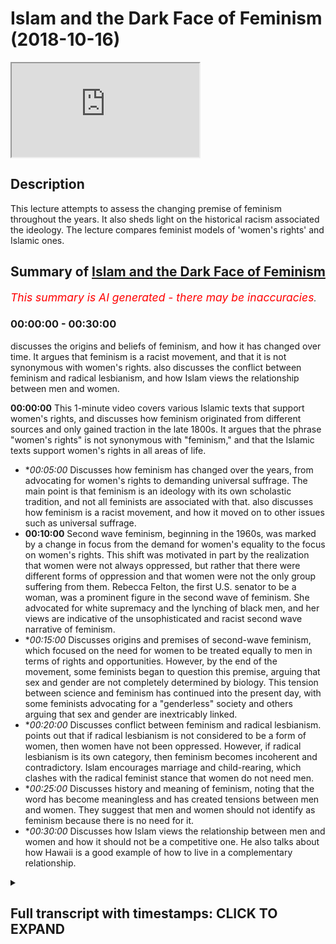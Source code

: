 # Islam and the Dark Face of Feminism (2018-10-16)

<iframe loading='lazy' src='https://www.youtube.com/embed/sC5K5PT-atA'></iframe>

## Description

This lecture attempts to assess the changing premise of feminism throughout the years. It also sheds light on the historical racism associated the ideology. The lecture compares feminist models of 'women's rights' and Islamic ones.

## Summary of [Islam and the Dark Face of Feminism](https://www.youtube.com/watch?v=sC5K5PT-atA)


*<span style="color:red; font-size:125%">This summary is AI generated - there may be inaccuracies</span>. [](/)*

### <a onclick="modifyYTiframeseektime('0')">00:00:00</a> - <a onclick="modifyYTiframeseektime('1800')">00:30:00</a>

 discusses the origins and beliefs of feminism, and how it has changed over time. It argues that feminism is a racist movement, and that it is not synonymous with women's rights.  also discusses the conflict between feminism and radical lesbianism, and how Islam views the relationship between men and women.

**<a onclick="modifyYTiframeseektime('0')">00:00:00</a>** This 1-minute video covers various Islamic texts that support women's rights, and discusses how feminism originated from different sources and only gained traction in the late 1800s. It argues that the phrase "women's rights" is not synonymous with "feminism," and that the Islamic texts support women's rights in all areas of life.
* **<a onclick="modifyYTiframeseektime('300')">00:05:00</a>* Discusses how feminism has changed over the years, from advocating for women's rights to demanding universal suffrage. The main point is that feminism is an ideology with its own scholastic tradition, and not all feminists are associated with that.  also discusses how feminism is a racist movement, and how it moved on to other issues such as universal suffrage.
* **<a onclick="modifyYTiframeseektime('600')">00:10:00</a>** Second wave feminism, beginning in the 1960s, was marked by a change in focus from the demand for women's equality to the focus on women's rights. This shift was motivated in part by the realization that women were not always oppressed, but rather that there were different forms of oppression and that women were not the only group suffering from them. Rebecca Felton, the first U.S. senator to be a woman, was a prominent figure in the second wave of feminism. She advocated for white supremacy and the lynching of black men, and her views are indicative of the unsophisticated and racist second wave narrative of feminism.
* **<a onclick="modifyYTiframeseektime('900')">00:15:00</a>* Discusses origins and premises of second-wave feminism, which focused on the need for women to be treated equally to men in terms of rights and opportunities. However, by the end of the movement, some feminists began to question this premise, arguing that sex and gender are not completely determined by biology. This tension between science and feminism has continued into the present day, with some feminists advocating for a "genderless" society and others arguing that sex and gender are inextricably linked.
* **<a onclick="modifyYTiframeseektime('1200')">00:20:00</a>* Discusses conflict between feminism and radical lesbianism. points out that if radical lesbianism is not considered to be a form of women, then women have not been oppressed. However, if radical lesbianism is its own category, then feminism becomes incoherent and contradictory. Islam encourages marriage and child-rearing, which clashes with the radical feminist stance that women do not need men.
* **<a onclick="modifyYTiframeseektime('1500')">00:25:00</a>* Discusses history and meaning of feminism, noting that the word has become meaningless and has created tensions between men and women. They suggest that men and women should not identify as feminism because there is no need for it.
* **<a onclick="modifyYTiframeseektime('1800')">00:30:00</a>* Discusses how Islam views the relationship between men and women and how it should not be a competitive one. He also talks about how Hawaii is a good example of how to live in a complementary relationship.

<details><summary><h2>Full transcript with timestamps: CLICK TO EXPAND</h2></summary>

<a onclick="modifyYTiframeseektime('8')">0:00:08</a> [Music]  
<a onclick="modifyYTiframeseektime('15')">0:00:15</a> salam aliekum wa rahamtullah Havanna  
<a onclick="modifyYTiframeseektime('18')">0:00:18</a> Catherine let's get started straight  
<a onclick="modifyYTiframeseektime('25')">0:00:25</a> away by saying that Islam is  
<a onclick="modifyYTiframeseektime('31')">0:00:31</a> categorically for women's rights there's  
<a onclick="modifyYTiframeseektime('35')">0:00:35</a> no doubt about that  
<a onclick="modifyYTiframeseektime('37')">0:00:37</a> just as it's LOM is categorically for  
<a onclick="modifyYTiframeseektime('40')">0:00:40</a> human rights and just like Islam is  
<a onclick="modifyYTiframeseektime('44')">0:00:44</a> categorically for human beings giving  
<a onclick="modifyYTiframeseektime('47')">0:00:47</a> God his rights as well and just like  
<a onclick="modifyYTiframeseektime('51')">0:00:51</a> Islam is for animal rights anyone who  
<a onclick="modifyYTiframeseektime('54')">0:00:54</a> denies those realities is denying a part  
<a onclick="modifyYTiframeseektime('57')">0:00:57</a> of Islam because the ayat and the hadith  
<a onclick="modifyYTiframeseektime('61')">0:01:01</a> that have come about this matter are too  
<a onclick="modifyYTiframeseektime('65')">0:01:05</a> plentiful to be disregarded  
<a onclick="modifyYTiframeseektime('68')">0:01:08</a> for example Allah Subhanahu WA Ta'ala  
<a onclick="modifyYTiframeseektime('71')">0:01:11</a> says first a javelin robbed boom and  
<a onclick="modifyYTiframeseektime('75')">0:01:15</a> nearly  
<a onclick="modifyYTiframeseektime('76')">0:01:16</a> oh dear hemella amylum min who I mean  
<a onclick="modifyYTiframeseektime('78')">0:01:18</a> coming that Kareena onthe a document but  
<a onclick="modifyYTiframeseektime('81')">0:01:21</a> that allah subhanaw taala replied to  
<a onclick="modifyYTiframeseektime('84')">0:01:24</a> them and he said that I will not let to  
<a onclick="modifyYTiframeseektime('86')">0:01:26</a> waste any deed of a doer whether they be  
<a onclick="modifyYTiframeseektime('91')">0:01:31</a> male or female and both of them are from  
<a onclick="modifyYTiframeseektime('94')">0:01:34</a> one another  
<a onclick="modifyYTiframeseektime('96')">0:01:36</a> allah subhanaw taala he says yes if  
<a onclick="modifyYTiframeseektime('100')">0:01:40</a> Tunica Phoenicia they ask you about  
<a onclick="modifyYTiframeseektime('103')">0:01:43</a> women he said would allow you've taken  
<a onclick="modifyYTiframeseektime('107')">0:01:47</a> Vienna say Allah will tell you about  
<a onclick="modifyYTiframeseektime('110')">0:01:50</a> them and in that area  
<a onclick="modifyYTiframeseektime('112')">0:01:52</a> he describes given the rights to here  
<a onclick="modifyYTiframeseektime('115')">0:01:55</a> Tammany said the ones who are often  
<a onclick="modifyYTiframeseektime('117')">0:01:57</a> girls particularly and the emphasis on  
<a onclick="modifyYTiframeseektime('121')">0:02:01</a> female orphans in the Quran I would  
<a onclick="modifyYTiframeseektime('123')">0:02:03</a> argue is more than any other ancient  
<a onclick="modifyYTiframeseektime('127')">0:02:07</a> religious texts the Prophet Muhammad SAW  
<a onclick="modifyYTiframeseektime('132')">0:02:12</a> Allah Allah who suddenly said in a  
<a onclick="modifyYTiframeseektime('133')">0:02:13</a> hadith murobashi-san ohana that in them  
<a onclick="modifyYTiframeseektime('136')">0:02:16</a> and itself  
<a onclick="modifyYTiframeseektime('137')">0:02:17</a> hijae and that certainly men are equal  
<a onclick="modifyYTiframeseektime('140')">0:02:20</a> to women but it's this equality that  
<a onclick="modifyYTiframeseektime('144')">0:02:24</a> we're going to contest and talk about  
<a onclick="modifyYTiframeseektime('146')">0:02:26</a> today because what equality that the  
<a onclick="modifyYTiframeseektime('148')">0:02:28</a> prophet muhammad sallallahoalyhiwasallam  
<a onclick="modifyYTiframeseektime('149')">0:02:29</a> mean here the hadith itself was  
<a onclick="modifyYTiframeseektime('153')">0:02:33</a> referring to will do and I assure was  
<a onclick="modifyYTiframeseektime('159')">0:02:39</a> asking the Prophet Muhammad SAW  
<a onclick="modifyYTiframeseektime('160')">0:02:40</a> hilarious mmm is it the same for men as  
<a onclick="modifyYTiframeseektime('162')">0:02:42</a> it is for women and so he replied with  
<a onclick="modifyYTiframeseektime('164')">0:02:44</a> this phrase the inner man he said of  
<a onclick="modifyYTiframeseektime('166')">0:02:46</a> jihad agenda certainly men are equal to  
<a onclick="modifyYTiframeseektime('169')">0:02:49</a> women ie in front of the law in front of  
<a onclick="modifyYTiframeseektime('173')">0:02:53</a> the Islamic law men are equal to women  
<a onclick="modifyYTiframeseektime('175')">0:02:55</a> so long as there is not an indicator or  
<a onclick="modifyYTiframeseektime('178')">0:02:58</a> what you refer to in Arabic is a Kareena  
<a onclick="modifyYTiframeseektime('180')">0:03:00</a> to indicate otherwise  
<a onclick="modifyYTiframeseektime('183')">0:03:03</a> and most of Sharia or most of the Quran  
<a onclick="modifyYTiframeseektime('188')">0:03:08</a> the camera the Quran Sunnah are very  
<a onclick="modifyYTiframeseektime('191')">0:03:11</a> much for both sexes the Prophet Muhammad  
<a onclick="modifyYTiframeseektime('196')">0:03:16</a> sallallahu alayhi wa sallam on many  
<a onclick="modifyYTiframeseektime('198')">0:03:18</a> different occasions he told men and  
<a onclick="modifyYTiframeseektime('201')">0:03:21</a> women  
<a onclick="modifyYTiframeseektime('202')">0:03:22</a> he stole so many say a Huayra that be  
<a onclick="modifyYTiframeseektime('206')">0:03:26</a> good to women in fact in his final  
<a onclick="modifyYTiframeseektime('208')">0:03:28</a> speech in our offer he made this a point  
<a onclick="modifyYTiframeseektime('211')">0:03:31</a> of emphasis just as he made racism a  
<a onclick="modifyYTiframeseektime('215')">0:03:35</a> point of emphasis and how we should  
<a onclick="modifyYTiframeseektime('217')">0:03:37</a> avoid this as well so there is no doubt  
<a onclick="modifyYTiframeseektime('221')">0:03:41</a> in anyone's mind and they cannot be a  
<a onclick="modifyYTiframeseektime('224')">0:03:44</a> disputation that islam is pro woman's  
<a onclick="modifyYTiframeseektime('229')">0:03:49</a> rights  
<a onclick="modifyYTiframeseektime('231')">0:03:51</a> well the question remains is the phrase  
<a onclick="modifyYTiframeseektime('237')">0:03:57</a> women's rights synonymous with the  
<a onclick="modifyYTiframeseektime('239')">0:03:59</a> phrase feminism that question requires  
<a onclick="modifyYTiframeseektime('243')">0:04:03</a> some kind of a historical investigation  
<a onclick="modifyYTiframeseektime('246')">0:04:06</a> which we will go through today you see  
<a onclick="modifyYTiframeseektime('250')">0:04:10</a> feminism as a phrase originated in the  
<a onclick="modifyYTiframeseektime('254')">0:04:14</a> late 1800s it appeared in some French  
<a onclick="modifyYTiframeseektime('259')">0:04:19</a> texts some medical texts and others  
<a onclick="modifyYTiframeseektime('261')">0:04:21</a> other texts it was not regarded as a  
<a onclick="modifyYTiframeseektime('265')">0:04:25</a> term referencing women's rights in  
<a onclick="modifyYTiframeseektime('268')">0:04:28</a> particular  
<a onclick="modifyYTiframeseektime('269')">0:04:29</a> in fact it was seen as the rock roots  
<a onclick="modifyYTiframeseektime('271')">0:04:31</a> return attempt to label women as  
<a onclick="modifyYTiframeseektime('274')">0:04:34</a> fanatics of some soul it was only seen  
<a onclick="modifyYTiframeseektime('277')">0:04:37</a> in a Scholastic sense after the 60s or  
<a onclick="modifyYTiframeseektime('282')">0:04:42</a> 70s and if you go on for example Google  
<a onclick="modifyYTiframeseektime('284')">0:04:44</a> Ngram it's a really interesting tool you  
<a onclick="modifyYTiframeseektime('287')">0:04:47</a> write the word feminism you'll find that  
<a onclick="modifyYTiframeseektime('289')">0:04:49</a> the word really wasn't being used up  
<a onclick="modifyYTiframeseektime('291')">0:04:51</a> until the 60s 70s to refer to women's  
<a onclick="modifyYTiframeseektime('294')">0:04:54</a> right activism is this to suggest that  
<a onclick="modifyYTiframeseektime('297')">0:04:57</a> for all of human history that women were  
<a onclick="modifyYTiframeseektime('300')">0:05:00</a> not we're men and women were not asking  
<a onclick="modifyYTiframeseektime('303')">0:05:03</a> for their rights or women's rights of  
<a onclick="modifyYTiframeseektime('306')">0:05:06</a> course not is this to suggest that women  
<a onclick="modifyYTiframeseektime('309')">0:05:09</a> only in the 60s and 70s began to realize  
<a onclick="modifyYTiframeseektime('312')">0:05:12</a> that it's time to demand rights for  
<a onclick="modifyYTiframeseektime('316')">0:05:16</a> women of course not so the point is this  
<a onclick="modifyYTiframeseektime('321')">0:05:21</a> is that feminism now is a political  
<a onclick="modifyYTiframeseektime('324')">0:05:24</a> philosophy it is a political philosophy  
<a onclick="modifyYTiframeseektime('328')">0:05:28</a> if you go into a university they have  
<a onclick="modifyYTiframeseektime('331')">0:05:31</a> gender studies they have political  
<a onclick="modifyYTiframeseektime('334')">0:05:34</a> philosophy courses it's an ideology it  
<a onclick="modifyYTiframeseektime('337')">0:05:37</a> has its own scholastic tradition and  
<a onclick="modifyYTiframeseektime('340')">0:05:40</a> when someone says I am a feminist they  
<a onclick="modifyYTiframeseektime('343')">0:05:43</a> are associating themselves with that  
<a onclick="modifyYTiframeseektime('346')">0:05:46</a> scholastic tradition with that framework  
<a onclick="modifyYTiframeseektime('350')">0:05:50</a> so someone can be an advocate of women's  
<a onclick="modifyYTiframeseektime('354')">0:05:54</a> rights without being a feminist and that  
<a onclick="modifyYTiframeseektime('357')">0:05:57</a> is the majority opinion and for example  
<a onclick="modifyYTiframeseektime('360')">0:06:00</a> America or other places where survey  
<a onclick="modifyYTiframeseektime('362')">0:06:02</a> said are done and women decide to not  
<a onclick="modifyYTiframeseektime('365')">0:06:05</a> identify themselves with feminism now if  
<a onclick="modifyYTiframeseektime('369')">0:06:09</a> you look for example in Britain where  
<a onclick="modifyYTiframeseektime('371')">0:06:11</a> the movement the Western movement you  
<a onclick="modifyYTiframeseektime('375')">0:06:15</a> could say I'm not going to say it  
<a onclick="modifyYTiframeseektime('377')">0:06:17</a> started in Britain because there was  
<a onclick="modifyYTiframeseektime('379')">0:06:19</a> parallel movements in Canada in the  
<a onclick="modifyYTiframeseektime('381')">0:06:21</a> United States of America in France and  
<a onclick="modifyYTiframeseektime('384')">0:06:24</a> in Britain but looking at Britain just  
<a onclick="modifyYTiframeseektime('385')">0:06:25</a> for an example here because it was the  
<a onclick="modifyYTiframeseektime('387')">0:06:27</a> colonial mother of the world if you like  
<a onclick="modifyYTiframeseektime('392')">0:06:32</a> for example in the 1640s 1650s there  
<a onclick="modifyYTiframeseektime('396')">0:06:36</a> there kind of emerged this criticism of  
<a onclick="modifyYTiframeseektime('400')">0:06:40</a> the fact that women were not being  
<a onclick="modifyYTiframeseektime('401')">0:06:41</a> educated  
<a onclick="modifyYTiframeseektime('403')">0:06:43</a> for example bail through our matte skin  
<a onclick="modifyYTiframeseektime('405')">0:06:45</a> a woman she she famously said if you let  
<a onclick="modifyYTiframeseektime('410')">0:06:50</a> woman be false  
<a onclick="modifyYTiframeseektime('411')">0:06:51</a> you will let them be slaves she's very  
<a onclick="modifyYTiframeseektime('414')">0:06:54</a> interesting point in 1792 I think it was  
<a onclick="modifyYTiframeseektime('421')">0:07:01</a> Mary Wollstonecraft came out she wrote a  
<a onclick="modifyYTiframeseektime('425')">0:07:05</a> book called the vindication of  
<a onclick="modifyYTiframeseektime('426')">0:07:06</a> certification of women very very famous  
<a onclick="modifyYTiframeseektime('428')">0:07:08</a> book it's seen as probably one of the  
<a onclick="modifyYTiframeseektime('430')">0:07:10</a> most impressive books that started what  
<a onclick="modifyYTiframeseektime('434')">0:07:14</a> is referred to sometimes as first wave  
<a onclick="modifyYTiframeseektime('436')">0:07:16</a> feminism after her and during her time  
<a onclick="modifyYTiframeseektime('440')">0:07:20</a> after and around the French Revolution  
<a onclick="modifyYTiframeseektime('442')">0:07:22</a> many people came out and the main demand  
<a onclick="modifyYTiframeseektime('446')">0:07:26</a> was as follows this was the main premise  
<a onclick="modifyYTiframeseektime('448')">0:07:28</a> of feminism at that particular time the  
<a onclick="modifyYTiframeseektime('450')">0:07:30</a> main demand was that women just like men  
<a onclick="modifyYTiframeseektime('453')">0:07:33</a> have mental faculties they have  
<a onclick="modifyYTiframeseektime('455')">0:07:35</a> intellect they have rationality and  
<a onclick="modifyYTiframeseektime('457')">0:07:37</a> therefore their intellect and  
<a onclick="modifyYTiframeseektime('459')">0:07:39</a> rationality should be nourished through  
<a onclick="modifyYTiframeseektime('461')">0:07:41</a> the system of education and this was the  
<a onclick="modifyYTiframeseektime('464')">0:07:44</a> main argument of Mary Wollstonecraft she  
<a onclick="modifyYTiframeseektime('466')">0:07:46</a> said that we should be educated just  
<a onclick="modifyYTiframeseektime('468')">0:07:48</a> like men why not we are we are  
<a onclick="modifyYTiframeseektime('469')">0:07:49</a> accountable are we not were intelligent  
<a onclick="modifyYTiframeseektime('472')">0:07:52</a> are we not we have intellect do we not  
<a onclick="modifyYTiframeseektime('475')">0:07:55</a> have that so the argument was a very  
<a onclick="modifyYTiframeseektime('477')">0:07:57</a> clear argument a very simple argument  
<a onclick="modifyYTiframeseektime('482')">0:08:02</a> and that's why it was a very true  
<a onclick="modifyYTiframeseektime('483')">0:08:03</a> argument and not many people in history  
<a onclick="modifyYTiframeseektime('487')">0:08:07</a> not many people in history really would  
<a onclick="modifyYTiframeseektime('490')">0:08:10</a> go against the premise of those  
<a onclick="modifyYTiframeseektime('492')">0:08:12</a> arguments or I should say not  
<a onclick="modifyYTiframeseektime('495')">0:08:15</a> many people today even because in the  
<a onclick="modifyYTiframeseektime('498')">0:08:18</a> Dark Ages and in the in Europe you had  
<a onclick="modifyYTiframeseektime('502')">0:08:22</a> serious problems when it related for  
<a onclick="modifyYTiframeseektime('506')">0:08:26</a> example to him his education so the main  
<a onclick="modifyYTiframeseektime('510')">0:08:30</a> point is this moved on to what you call  
<a onclick="modifyYTiframeseektime('513')">0:08:33</a> universal suffrage and here is where we  
<a onclick="modifyYTiframeseektime('517')">0:08:37</a> need to really think about some very key  
<a onclick="modifyYTiframeseektime('518')">0:08:38</a> questions universal suffrage is the idea  
<a onclick="modifyYTiframeseektime('522')">0:08:42</a> that men and women should both vote and  
<a onclick="modifyYTiframeseektime('524')">0:08:44</a> in both the United States of America and  
<a onclick="modifyYTiframeseektime('527')">0:08:47</a> United Kingdom and other places like  
<a onclick="modifyYTiframeseektime('529')">0:08:49</a> Canada and France and other places there  
<a onclick="modifyYTiframeseektime('533')">0:08:53</a> was a movement now to try and get women  
<a onclick="modifyYTiframeseektime('535')">0:08:55</a> to vote  
<a onclick="modifyYTiframeseektime('537')">0:08:57</a> now obviously once again from our  
<a onclick="modifyYTiframeseektime('541')">0:09:01</a> perspective as Muslims we don't have any  
<a onclick="modifyYTiframeseektime('542')">0:09:02</a> issue with this because at the time of  
<a onclick="modifyYTiframeseektime('545')">0:09:05</a> the Prophet Muhammad SAW Allah resell em  
<a onclick="modifyYTiframeseektime('547')">0:09:07</a> when they were given doing by Iowa's men  
<a onclick="modifyYTiframeseektime('549')">0:09:09</a> and women doing beya  
<a onclick="modifyYTiframeseektime('550')">0:09:10</a> we don't have an issue with this we  
<a onclick="modifyYTiframeseektime('552')">0:09:12</a> don't have an issue with it  
<a onclick="modifyYTiframeseektime('553')">0:09:13</a> fundamentally like you know the why  
<a onclick="modifyYTiframeseektime('556')">0:09:16</a> should women not have a vote this is not  
<a onclick="modifyYTiframeseektime('557')">0:09:17</a> an issue for us so once again here there  
<a onclick="modifyYTiframeseektime('559')">0:09:19</a> was no line there is no line of  
<a onclick="modifyYTiframeseektime('560')">0:09:20</a> demarcation we have not parted ways yet  
<a onclick="modifyYTiframeseektime('563')">0:09:23</a> with the feminists with the so-called  
<a onclick="modifyYTiframeseektime('564')">0:09:24</a> feminists because at this point in time  
<a onclick="modifyYTiframeseektime('566')">0:09:26</a> by the way they didn't call themselves  
<a onclick="modifyYTiframeseektime('567')">0:09:27</a> feminists those individuals didn't call  
<a onclick="modifyYTiframeseektime('569')">0:09:29</a> themselves feminists some points need to  
<a onclick="modifyYTiframeseektime('573')">0:09:33</a> be noted first wave feminism despite  
<a onclick="modifyYTiframeseektime('577')">0:09:37</a> having reasonable claims was a racist  
<a onclick="modifyYTiframeseektime('580')">0:09:40</a> movement now wait a minute we're going  
<a onclick="modifyYTiframeseektime('582')">0:09:42</a> controversial all of a sudden yes I am  
<a onclick="modifyYTiframeseektime('585')">0:09:45</a> but it's the truth  
<a onclick="modifyYTiframeseektime('587')">0:09:47</a> and most people would recognize this for  
<a onclick="modifyYTiframeseektime('589')">0:09:49</a> example emily's canton who started this  
<a onclick="modifyYTiframeseektime('596')">0:09:56</a> in the the Falls conference the Seneca  
<a onclick="modifyYTiframeseektime('600')">0:10:00</a> Falls conference in 1848 she was not  
<a onclick="modifyYTiframeseektime('605')">0:10:05</a> happy with the fact that black people  
<a onclick="modifyYTiframeseektime('608')">0:10:08</a> could get the vote for example before  
<a onclick="modifyYTiframeseektime('610')">0:10:10</a> white women would likewise Felton  
<a onclick="modifyYTiframeseektime('616')">0:10:16</a> Rebecca Felton Rebecca Latimer Felton  
<a onclick="modifyYTiframeseektime('620')">0:10:20</a> she was the first senator of the United  
<a onclick="modifyYTiframeseektime('623')">0:10:23</a> States that was a woman and she  
<a onclick="modifyYTiframeseektime('626')">0:10:26</a> explicitly advocated white supremacy she  
<a onclick="modifyYTiframeseektime('629')">0:10:29</a> was part of the KKK and she said that if  
<a onclick="modifyYTiframeseektime('632')">0:10:32</a> it wasn't I cannot bear to see a black  
<a onclick="modifyYTiframeseektime('634')">0:10:34</a> man you know vote on my rights I cannot  
<a onclick="modifyYTiframeseektime('637')">0:10:37</a> bear to see this and she even advocated  
<a onclick="modifyYTiframeseektime('640')">0:10:40</a> the lynching of black men lynching she  
<a onclick="modifyYTiframeseektime('642')">0:10:42</a> said I would rather see a thousand black  
<a onclick="modifyYTiframeseektime('645')">0:10:45</a> men lynched every week then then for me  
<a onclick="modifyYTiframeseektime('649')">0:10:49</a> too  
<a onclick="modifyYTiframeseektime('649')">0:10:49</a> then for them to vote for my my issues  
<a onclick="modifyYTiframeseektime('652')">0:10:52</a> and this is not isolated incidents even  
<a onclick="modifyYTiframeseektime('656')">0:10:56</a> in the United States the United States  
<a onclick="modifyYTiframeseektime('657')">0:10:57</a> but in the United Kingdom you had me  
<a onclick="modifyYTiframeseektime('659')">0:10:59</a> listen for a four-set who's got a  
<a onclick="modifyYTiframeseektime('661')">0:11:01</a> society named after her now in the  
<a onclick="modifyYTiframeseektime('663')">0:11:03</a> United Kingdom it's called the Fawcett  
<a onclick="modifyYTiframeseektime('665')">0:11:05</a> Society she was once again very appalled  
<a onclick="modifyYTiframeseektime('669')">0:11:09</a> with the fact that New Zealand Maori  
<a onclick="modifyYTiframeseektime('671')">0:11:11</a> woman have a vote before white woman do  
<a onclick="modifyYTiframeseektime('674')">0:11:14</a> so she this was a racist movement why is  
<a onclick="modifyYTiframeseektime('677')">0:11:17</a> this very important because the second  
<a onclick="modifyYTiframeseektime('682')">0:11:22</a> wave narrative of feminism which we're  
<a onclick="modifyYTiframeseektime('684')">0:11:24</a> going to talk about more in detail has  
<a onclick="modifyYTiframeseektime('688')">0:11:28</a> women being oppressed at all times by  
<a onclick="modifyYTiframeseektime('691')">0:11:31</a> men this is the narrative this is the  
<a onclick="modifyYTiframeseektime('692')">0:11:32</a> story that here you have women on the  
<a onclick="modifyYTiframeseektime('696')">0:11:36</a> bottom subjugated subordinated oppressed  
<a onclick="modifyYTiframeseektime('699')">0:11:39</a> and then you have men on the top  
<a onclick="modifyYTiframeseektime('701')">0:11:41</a> oppressing them my question if this is a  
<a onclick="modifyYTiframeseektime('705')">0:11:45</a> generalizable statement can we say that  
<a onclick="modifyYTiframeseektime('710')">0:11:50</a> black men were oppressing white women  
<a onclick="modifyYTiframeseektime('713')">0:11:53</a> wait a minute say this one more time  
<a onclick="modifyYTiframeseektime('715')">0:11:55</a> okay okay no problem I'll say again if  
<a onclick="modifyYTiframeseektime('721')">0:12:01</a> this is a generalizable thesis that men  
<a onclick="modifyYTiframeseektime('726')">0:12:06</a> are oppressing women can we say in the  
<a onclick="modifyYTiframeseektime('731')">0:12:11</a> context of the United States or the  
<a onclick="modifyYTiframeseektime('733')">0:12:13</a> British colonial context that men of  
<a onclick="modifyYTiframeseektime('737')">0:12:17</a> color and what I'm going to just say  
<a onclick="modifyYTiframeseektime('738')">0:12:18</a> black men either black men living in the  
<a onclick="modifyYTiframeseektime('742')">0:12:22</a> United States all colonial subjects of  
<a onclick="modifyYTiframeseektime('747')">0:12:27</a> other nations can we say those men were  
<a onclick="modifyYTiframeseektime('749')">0:12:29</a> were oppressing women can we say this  
<a onclick="modifyYTiframeseektime('751')">0:12:31</a> it's impossible for us to make this  
<a onclick="modifyYTiframeseektime('754')">0:12:34</a> claim the narrative of feminism  
<a onclick="modifyYTiframeseektime('758')">0:12:38</a> therefore is an unsophisticated  
<a onclick="modifyYTiframeseektime('760')">0:12:40</a> narrative because the narrative is this  
<a onclick="modifyYTiframeseektime('763')">0:12:43</a> men are always oppressors and women are  
<a onclick="modifyYTiframeseektime('766')">0:12:46</a> always oppressed but here's the question  
<a onclick="modifyYTiframeseektime('768')">0:12:48</a> we must ask what men are you talking  
<a onclick="modifyYTiframeseektime('771')">0:12:51</a> about and what women are you talking  
<a onclick="modifyYTiframeseektime('772')">0:12:52</a> about  
<a onclick="modifyYTiframeseektime('773')">0:12:53</a> and what time are you talking about  
<a onclick="modifyYTiframeseektime('776')">0:12:56</a> because each time has its own context  
<a onclick="modifyYTiframeseektime('780')">0:13:00</a> this is our this is our point of  
<a onclick="modifyYTiframeseektime('784')">0:13:04</a> separation now we say that actually the  
<a onclick="modifyYTiframeseektime('792')">0:13:12</a> narrative the story the myth that men  
<a onclick="modifyYTiframeseektime('796')">0:13:16</a> throughout all of history have been  
<a onclick="modifyYTiframeseektime('799')">0:13:19</a> attacking and oppressing vulnerable when  
<a onclick="modifyYTiframeseektime('804')">0:13:24</a> has some truth in it but it is not true  
<a onclick="modifyYTiframeseektime('808')">0:13:28</a> absolutely we also find the opposite  
<a onclick="modifyYTiframeseektime('811')">0:13:31</a> being the case do you think that Rebecca  
<a onclick="modifyYTiframeseektime('815')">0:13:35</a> Felton  
<a onclick="modifyYTiframeseektime('816')">0:13:36</a> the first senator of the United States  
<a onclick="modifyYTiframeseektime('819')">0:13:39</a> if she had her way that they would not  
<a onclick="modifyYTiframeseektime('823')">0:13:43</a> have been an oppression against black  
<a onclick="modifyYTiframeseektime('825')">0:13:45</a> men in the United States of America so  
<a onclick="modifyYTiframeseektime('828')">0:13:48</a> here this is very important we cannot  
<a onclick="modifyYTiframeseektime('830')">0:13:50</a> say that the that men have been  
<a onclick="modifyYTiframeseektime('834')">0:13:54</a> oppressing women all throughout of all  
<a onclick="modifyYTiframeseektime('836')">0:13:56</a> of society now second where feminism  
<a onclick="modifyYTiframeseektime('839')">0:13:59</a> really started in the 60s second wave  
<a onclick="modifyYTiframeseektime('842')">0:14:02</a> now usually it's divided into first wave  
<a onclick="modifyYTiframeseektime('845')">0:14:05</a> the second wave and third wave that's  
<a onclick="modifyYTiframeseektime('847')">0:14:07</a> how they divide it now yeah and they  
<a onclick="modifyYTiframeseektime('849')">0:14:09</a> also divide feminism into liberal  
<a onclick="modifyYTiframeseektime('852')">0:14:12</a> feminism Marxist feminism and radical  
<a onclick="modifyYTiframeseektime('854')">0:14:14</a> feminine it loosely how they define  
<a onclick="modifyYTiframeseektime('856')">0:14:16</a> feminism historically and ideologically  
<a onclick="modifyYTiframeseektime('860')">0:14:20</a> that's how they compartmentalize it in  
<a onclick="modifyYTiframeseektime('862')">0:14:22</a> the 60s you have people like Simone de  
<a onclick="modifyYTiframeseektime('865')">0:14:25</a> Beauvoir very influential if not in my  
<a onclick="modifyYTiframeseektime('868')">0:14:28</a> opinion the most influential feminist  
<a onclick="modifyYTiframeseektime('870')">0:14:30</a> maybe to have ever lived she wrote a  
<a onclick="modifyYTiframeseektime('873')">0:14:33</a> book called the second sex you had bred  
<a onclick="modifyYTiframeseektime('874')">0:14:34</a> a betty Friedan who wrote a book called  
<a onclick="modifyYTiframeseektime('876')">0:14:36</a> feminine mystique you had these women  
<a onclick="modifyYTiframeseektime('878')">0:14:38</a> coming out and writing books about  
<a onclick="modifyYTiframeseektime('880')">0:14:40</a> feminism and here now the premise has  
<a onclick="modifyYTiframeseektime('884')">0:14:44</a> changed now this is very important  
<a onclick="modifyYTiframeseektime('885')">0:14:45</a> because the question would be okay  
<a onclick="modifyYTiframeseektime('887')">0:14:47</a> what's wrong with being a feminist right  
<a onclick="modifyYTiframeseektime('889')">0:14:49</a> now we don't know what's wrong with  
<a onclick="modifyYTiframeseektime('890')">0:14:50</a> being a fair isn't it just about women's  
<a onclick="modifyYTiframeseektime('892')">0:14:52</a> rights I'll tell you what the problem is  
<a onclick="modifyYTiframeseektime('894')">0:14:54</a> first wave feminism the demand was  
<a onclick="modifyYTiframeseektime('897')">0:14:57</a> reasonable we need to women need to be  
<a onclick="modifyYTiframeseektime('899')">0:14:59</a> educated just like men women need the  
<a onclick="modifyYTiframeseektime('902')">0:15:02</a> vote just like men women need to be a  
<a onclick="modifyYTiframeseektime('904')">0:15:04</a> part of public life just like men all of  
<a onclick="modifyYTiframeseektime('906')">0:15:06</a> these were very reasonable demands which  
<a onclick="modifyYTiframeseektime('909')">0:15:09</a> were premise for a very reasonable  
<a onclick="modifyYTiframeseektime('911')">0:15:11</a> intelligible coherent premise which is  
<a onclick="modifyYTiframeseektime('914')">0:15:14</a> that look men are accountable women are  
<a onclick="modifyYTiframeseektime('916')">0:15:16</a> accountable men are rational women are  
<a onclick="modifyYTiframeseektime('919')">0:15:19</a> rational women are rational men are  
<a onclick="modifyYTiframeseektime('922')">0:15:22</a> intelligent women are intelligent  
<a onclick="modifyYTiframeseektime('923')">0:15:23</a> therefore they should have the ability  
<a onclick="modifyYTiframeseektime('925')">0:15:25</a> to nourish their faculties that is a  
<a onclick="modifyYTiframeseektime('928')">0:15:28</a> coherent premise in the second wave you  
<a onclick="modifyYTiframeseektime('931')">0:15:31</a> had completely different premise the  
<a onclick="modifyYTiframeseektime('933')">0:15:33</a> premise changed  
<a onclick="modifyYTiframeseektime('936')">0:15:36</a> you had a theory now which was saying  
<a onclick="modifyYTiframeseektime('939')">0:15:39</a> that men and women yes they are  
<a onclick="modifyYTiframeseektime('944')">0:15:44</a> different this is what Simone de  
<a onclick="modifyYTiframeseektime('945')">0:15:45</a> Beauvoir said in her book she mentions  
<a onclick="modifyYTiframeseektime('948')">0:15:48</a> it in her book the second sex she has a  
<a onclick="modifyYTiframeseektime('949')">0:15:49</a> whole chapter called biology and she  
<a onclick="modifyYTiframeseektime('952')">0:15:52</a> says yes she even says women are much  
<a onclick="modifyYTiframeseektime('954')">0:15:54</a> more emotional than men they cry this  
<a onclick="modifyYTiframeseektime('957')">0:15:57</a> this that the weaker the men will be a  
<a onclick="modifyYTiframeseektime('959')">0:15:59</a> woman in a fight she said this and she's  
<a onclick="modifyYTiframeseektime('961')">0:16:01</a> the most influential feminist of all  
<a onclick="modifyYTiframeseektime('962')">0:16:02</a> time the mother of feminism and she says  
<a onclick="modifyYTiframeseektime('965')">0:16:05</a> yes men are stronger and women are weak  
<a onclick="modifyYTiframeseektime('967')">0:16:07</a> and these things we know this we're not  
<a onclick="modifyYTiframeseektime('968')">0:16:08</a> ignorant she says we know this by the  
<a onclick="modifyYTiframeseektime('971')">0:16:11</a> way if I had said this it would probably  
<a onclick="modifyYTiframeseektime('973')">0:16:13</a> seem misogynistic imagine if I was  
<a onclick="modifyYTiframeseektime('976')">0:16:16</a> working in somewhere in Norway and say  
<a onclick="modifyYTiframeseektime('978')">0:16:18</a> look women are more emotional than men I  
<a onclick="modifyYTiframeseektime('979')">0:16:19</a> say this is problematic but if Simone de  
<a onclick="modifyYTiframeseektime('982')">0:16:22</a> Beauvoir says it no problem anyways the  
<a onclick="modifyYTiframeseektime('985')">0:16:25</a> truth can only be said by some people in  
<a onclick="modifyYTiframeseektime('987')">0:16:27</a> certain corners anyways so here she says  
<a onclick="modifyYTiframeseektime('991')">0:16:31</a> we know the differences between men and  
<a onclick="modifyYTiframeseektime('993')">0:16:33</a> women there are physiological  
<a onclick="modifyYTiframeseektime('994')">0:16:34</a> differences there are psychological  
<a onclick="modifyYTiframeseektime('996')">0:16:36</a> differences there are biological  
<a onclick="modifyYTiframeseektime('997')">0:16:37</a> differences we know she says despite  
<a onclick="modifyYTiframeseektime('1000')">0:16:40</a> this this is the point of second wave  
<a onclick="modifyYTiframeseektime('1003')">0:16:43</a> feminism where the premise starts to  
<a onclick="modifyYTiframeseektime('1005')">0:16:45</a> crumble underneath she says we know this  
<a onclick="modifyYTiframeseektime('1008')">0:16:48</a> but despite the differences we should be  
<a onclick="modifyYTiframeseektime('1012')">0:16:52</a> treated the same that is the premise  
<a onclick="modifyYTiframeseektime('1015')">0:16:55</a> because gender is socially constructed  
<a onclick="modifyYTiframeseektime('1018')">0:16:58</a> she famously says that a woman is not a  
<a onclick="modifyYTiframeseektime('1022')">0:17:02</a> book you you're not born of woman you're  
<a onclick="modifyYTiframeseektime('1024')">0:17:04</a> made into one so gender is socially  
<a onclick="modifyYTiframeseektime('1026')">0:17:06</a> constructed therefore were equal we  
<a onclick="modifyYTiframeseektime('1031')">0:17:11</a> should be treated equally even though in  
<a onclick="modifyYTiframeseektime('1033')">0:17:13</a> terms of sex we are different first  
<a onclick="modifyYTiframeseektime('1037')">0:17:17</a> question can you prove this why because  
<a onclick="modifyYTiframeseektime('1041')">0:17:21</a> here you are you're saying ought to and  
<a onclick="modifyYTiframeseektime('1043')">0:17:23</a> should these are moral judgments the  
<a onclick="modifyYTiframeseektime('1047')">0:17:27</a> assumption here is that different things  
<a onclick="modifyYTiframeseektime('1049')">0:17:29</a> should be treated the same way my  
<a onclick="modifyYTiframeseektime('1051')">0:17:31</a> question is how can you prove this is  
<a onclick="modifyYTiframeseektime('1053')">0:17:33</a> there a mechanism of proving this  
<a onclick="modifyYTiframeseektime('1057')">0:17:37</a> philosophically and she provides  
<a onclick="modifyYTiframeseektime('1060')">0:17:40</a> absolutely no mechanism whatsoever there  
<a onclick="modifyYTiframeseektime('1063')">0:17:43</a> is no mechanism now it becomes even more  
<a onclick="modifyYTiframeseektime('1066')">0:17:46</a> ridiculous because and by the way many  
<a onclick="modifyYTiframeseektime('1069')">0:17:49</a> who would agree with me even as  
<a onclick="modifyYTiframeseektime('1071')">0:17:51</a> feminists on this point third wave  
<a onclick="modifyYTiframeseektime('1074')">0:17:54</a> feminism for example a woman called  
<a onclick="modifyYTiframeseektime('1077')">0:17:57</a> maanteeeca  
<a onclick="modifyYTiframeseektime('1078')">0:17:58</a> Wittig who wrote a book in 1996 and also  
<a onclick="modifyYTiframeseektime('1081')">0:18:01</a> Judith Butler I think she's still she's  
<a onclick="modifyYTiframeseektime('1085')">0:18:05</a> still alive now these women now are  
<a onclick="modifyYTiframeseektime('1087')">0:18:07</a> saying that sex itself is socially  
<a onclick="modifyYTiframeseektime('1091')">0:18:11</a> constructed wait a minute please  
<a onclick="modifyYTiframeseektime('1093')">0:18:13</a> why did you have to go there why did you  
<a onclick="modifyYTiframeseektime('1097')">0:18:17</a> have to say such silly things  
<a onclick="modifyYTiframeseektime('1098')">0:18:18</a> what do you mean sex is socially  
<a onclick="modifyYTiframeseektime('1100')">0:18:20</a> constructed they use post-modernism post  
<a onclick="modifyYTiframeseektime('1103')">0:18:23</a> structuralism and these things and they  
<a onclick="modifyYTiframeseektime('1104')">0:18:24</a> say sex you know what when I say sex  
<a onclick="modifyYTiframeseektime('1106')">0:18:26</a> we're talking about when a baby is born  
<a onclick="modifyYTiframeseektime('1108')">0:18:28</a> they are born with certain genitalia a  
<a onclick="modifyYTiframeseektime('1110')">0:18:30</a> man is born with a penis a woman is born  
<a onclick="modifyYTiframeseektime('1113')">0:18:33</a> with a vagina  
<a onclick="modifyYTiframeseektime('1114')">0:18:34</a> yes we can we can see no this is a  
<a onclick="modifyYTiframeseektime('1118')">0:18:38</a> social construction okay my question to  
<a onclick="modifyYTiframeseektime('1125')">0:18:45</a> you how do you know I would say to have  
<a onclick="modifyYTiframeseektime('1127')">0:18:47</a> how do you know what you're saying is  
<a onclick="modifyYTiframeseektime('1129')">0:18:49</a> not a social construction how can you  
<a onclick="modifyYTiframeseektime('1131')">0:18:51</a> prove what you're saying is not socially  
<a onclick="modifyYTiframeseektime('1132')">0:18:52</a> constructed this is why would Oscar  
<a onclick="modifyYTiframeseektime('1136')">0:18:56</a> so what extent now is because now  
<a onclick="modifyYTiframeseektime('1139')">0:18:59</a> there's a tension between science and  
<a onclick="modifyYTiframeseektime('1140')">0:19:00</a> feminism you're denying biological  
<a onclick="modifyYTiframeseektime('1146')">0:19:06</a> realities so you can make a point at a  
<a onclick="modifyYTiframeseektime('1149')">0:19:09</a> metaphysical point which cannot be  
<a onclick="modifyYTiframeseektime('1151')">0:19:11</a> proven why did they have to say this is  
<a onclick="modifyYTiframeseektime('1153')">0:19:13</a> the question very important question why  
<a onclick="modifyYTiframeseektime('1154')">0:19:14</a> did they have to go down this route and  
<a onclick="modifyYTiframeseektime('1156')">0:19:16</a> say that sex is socially constructed or  
<a onclick="modifyYTiframeseektime('1158')">0:19:18</a> that it doesn't matter sex does not  
<a onclick="modifyYTiframeseektime('1161')">0:19:21</a> determine gender in any way shape or  
<a onclick="modifyYTiframeseektime('1164')">0:19:24</a> form why did you have to go down that  
<a onclick="modifyYTiframeseektime('1165')">0:19:25</a> line of reasoning to fill the gap that  
<a onclick="modifyYTiframeseektime('1168')">0:19:28</a> Simone de Beauvoir left which is what  
<a onclick="modifyYTiframeseektime('1170')">0:19:30</a> she had no mechanism of proving that  
<a onclick="modifyYTiframeseektime('1173')">0:19:33</a> differences should not be treated in  
<a onclick="modifyYTiframeseektime('1176')">0:19:36</a> different ways  
<a onclick="modifyYTiframeseektime('1177')">0:19:37</a> in other words Simone de Beauvoir said  
<a onclick="modifyYTiframeseektime('1180')">0:19:40</a> yes we have biological differences but  
<a onclick="modifyYTiframeseektime('1182')">0:19:42</a> we should be treated the same but she  
<a onclick="modifyYTiframeseektime('1184')">0:19:44</a> didn't tell us why or how now these  
<a onclick="modifyYTiframeseektime('1187')">0:19:47</a> other feminists that came afterwards  
<a onclick="modifyYTiframeseektime('1189')">0:19:49</a> they realized that there's a problem in  
<a onclick="modifyYTiframeseektime('1190')">0:19:50</a> that reasoning and they said to make it  
<a onclick="modifyYTiframeseektime('1192')">0:19:52</a> easy for us we're just going to say yes  
<a onclick="modifyYTiframeseektime('1195')">0:19:55</a> that sex and gender have no connection  
<a onclick="modifyYTiframeseektime('1197')">0:19:57</a> whatsoever sex and gender have no  
<a onclick="modifyYTiframeseektime('1200')">0:20:00</a> connection whatsoever therefore  
<a onclick="modifyYTiframeseektime('1203')">0:20:03</a> you can be whatever you want to be and  
<a onclick="modifyYTiframeseektime('1205')">0:20:05</a> this woman Witek she says lesbian women  
<a onclick="modifyYTiframeseektime('1208')">0:20:08</a> because she was a lesbian radical  
<a onclick="modifyYTiframeseektime('1209')">0:20:09</a> lesbian she said that by the way a  
<a onclick="modifyYTiframeseektime('1212')">0:20:12</a> radical lesbian means that she believed  
<a onclick="modifyYTiframeseektime('1215')">0:20:15</a> that lesbianism was the way forward for  
<a onclick="modifyYTiframeseektime('1217')">0:20:17</a> women in order to assert themselves  
<a onclick="modifyYTiframeseektime('1218')">0:20:18</a> independently she said that lesbian  
<a onclick="modifyYTiframeseektime('1222')">0:20:22</a> women are not women fiber  
<a onclick="modifyYTiframeseektime('1226')">0:20:26</a> what's the portion I mean what do you  
<a onclick="modifyYTiframeseektime('1229')">0:20:29</a> say about this how do we respond to that  
<a onclick="modifyYTiframeseektime('1231')">0:20:31</a> now the point is this fine if they're  
<a onclick="modifyYTiframeseektime('1234')">0:20:34</a> not women then women have not been  
<a onclick="modifyYTiframeseektime('1235')">0:20:35</a> oppressed if they're not women then okay  
<a onclick="modifyYTiframeseektime('1238')">0:20:38</a> was the whole point the whole thesis  
<a onclick="modifyYTiframeseektime('1240')">0:20:40</a> drops then were they then not men  
<a onclick="modifyYTiframeseektime('1243')">0:20:43</a> they're not women they're their own  
<a onclick="modifyYTiframeseektime('1246')">0:20:46</a> category and this is where the feminists  
<a onclick="modifyYTiframeseektime('1249')">0:20:49</a> start to attack each other because of  
<a onclick="modifyYTiframeseektime('1252')">0:20:52</a> the incoherence of the premise of  
<a onclick="modifyYTiframeseektime('1254')">0:20:54</a> feminism the new premise after the  
<a onclick="modifyYTiframeseektime('1256')">0:20:56</a> second wave for example Germaine Greer  
<a onclick="modifyYTiframeseektime('1258')">0:20:58</a> who is she's Australian born but she's  
<a onclick="modifyYTiframeseektime('1261')">0:21:01</a> now based in the UK she wrote a book in  
<a onclick="modifyYTiframeseektime('1264')">0:21:04</a> 1970 called the the Female Eunuch which  
<a onclick="modifyYTiframeseektime('1267')">0:21:07</a> means this means someone who has been  
<a onclick="modifyYTiframeseektime('1270')">0:21:10</a> castrated you know anyways very famous  
<a onclick="modifyYTiframeseektime('1272')">0:21:12</a> book she came on Newsnight was one of  
<a onclick="modifyYTiframeseektime('1275')">0:21:15</a> those TV programs and she said that  
<a onclick="modifyYTiframeseektime('1279')">0:21:19</a> transgendered people yes  
<a onclick="modifyYTiframeseektime('1281')">0:21:21</a> transgendered people there are not  
<a onclick="modifyYTiframeseektime('1284')">0:21:24</a> really women so they're all  
<a onclick="modifyYTiframeseektime('1286')">0:21:26</a> contradicting each other one is saying  
<a onclick="modifyYTiframeseektime('1288')">0:21:28</a> biology has everything to do with it the  
<a onclick="modifyYTiframeseektime('1290')">0:21:30</a> other one is biology has nothing to do  
<a onclick="modifyYTiframeseektime('1291')">0:21:31</a> with it  
<a onclick="modifyYTiframeseektime('1292')">0:21:32</a> this one is saying sex is linked to  
<a onclick="modifyYTiframeseektime('1293')">0:21:33</a> gender this one is saying no gender is  
<a onclick="modifyYTiframeseektime('1295')">0:21:35</a> not linked to sex they are contradicting  
<a onclick="modifyYTiframeseektime('1297')">0:21:37</a> each other because there is no basis for  
<a onclick="modifyYTiframeseektime('1299')">0:21:39</a> what is gender  
<a onclick="modifyYTiframeseektime('1300')">0:21:40</a> what is sex they're all contradicting  
<a onclick="modifyYTiframeseektime('1302')">0:21:42</a> each other it's literally ramblings this  
<a onclick="modifyYTiframeseektime('1305')">0:21:45</a> is this is what it is it's become  
<a onclick="modifyYTiframeseektime('1306')">0:21:46</a> ramblings philosophical ramblings and  
<a onclick="modifyYTiframeseektime('1310')">0:21:50</a> they're all contradicting each other one  
<a onclick="modifyYTiframeseektime('1312')">0:21:52</a> after the other the question is why as  
<a onclick="modifyYTiframeseektime('1316')">0:21:56</a> Muslims for example why can we not  
<a onclick="modifyYTiframeseektime('1319')">0:21:59</a> associate with this because of many  
<a onclick="modifyYTiframeseektime('1322')">0:22:02</a> reasons number one Islam is clear in its  
<a onclick="modifyYTiframeseektime('1326')">0:22:06</a> demarcation between men and women men  
<a onclick="modifyYTiframeseektime('1329')">0:22:09</a> are biological born as males etc women  
<a onclick="modifyYTiframeseektime('1334')">0:22:14</a> are and the feminist movement is not  
<a onclick="modifyYTiframeseektime('1335')">0:22:15</a> agreed upon this  
<a onclick="modifyYTiframeseektime('1336')">0:22:16</a> and they would seem to suggest that  
<a onclick="modifyYTiframeseektime('1339')">0:22:19</a> gender is socially constructed this is a  
<a onclick="modifyYTiframeseektime('1342')">0:22:22</a> problem number two the second wave  
<a onclick="modifyYTiframeseektime('1344')">0:22:24</a> attack on motherhood the second wave  
<a onclick="modifyYTiframeseektime('1348')">0:22:28</a> attack on motherhood Simone de Beauvoir  
<a onclick="modifyYTiframeseektime('1350')">0:22:30</a> has a whole chapter on motherhood and on  
<a onclick="modifyYTiframeseektime('1354')">0:22:34</a> marriage and she herself never got  
<a onclick="modifyYTiframeseektime('1356')">0:22:36</a> married and never had children and she  
<a onclick="modifyYTiframeseektime('1358')">0:22:38</a> thought it was oppressive by virtue of  
<a onclick="modifyYTiframeseektime('1361')">0:22:41</a> the fact that you do it that you will be  
<a onclick="modifyYTiframeseektime('1364')">0:22:44</a> oppressed so in other words she thinks  
<a onclick="modifyYTiframeseektime('1365')">0:22:45</a> that if a woman has a child this she's  
<a onclick="modifyYTiframeseektime('1368')">0:22:48</a> oppressing herself and she never had a  
<a onclick="modifyYTiframeseektime('1369')">0:22:49</a> child and its really interesting by the  
<a onclick="modifyYTiframeseektime('1370')">0:22:50</a> way if you go online you were right her  
<a onclick="modifyYTiframeseektime('1372')">0:22:52</a> name City born de Beauvoir you'll find  
<a onclick="modifyYTiframeseektime('1374')">0:22:54</a> that she always wears a hijab it's  
<a onclick="modifyYTiframeseektime('1376')">0:22:56</a> really interesting I've never seen this  
<a onclick="modifyYTiframeseektime('1379')">0:22:59</a> woman without her job but she never had  
<a onclick="modifyYTiframeseektime('1382')">0:23:02</a> a child she never had children she never  
<a onclick="modifyYTiframeseektime('1386')">0:23:06</a> had a children she never had a children  
<a onclick="modifyYTiframeseektime('1388')">0:23:08</a> and she never got married and she  
<a onclick="modifyYTiframeseektime('1389')">0:23:09</a> thought the whole thing was a present so  
<a onclick="modifyYTiframeseektime('1391')">0:23:11</a> islam encourages marriage encouraging  
<a onclick="modifyYTiframeseektime('1395')">0:23:15</a> encourages for you to have children  
<a onclick="modifyYTiframeseektime('1397')">0:23:17</a> therefore there is a contradiction 0.3  
<a onclick="modifyYTiframeseektime('1400')">0:23:20</a> their attitude towards men generally  
<a onclick="modifyYTiframeseektime('1404')">0:23:24</a> there they would argue that men are not  
<a onclick="modifyYTiframeseektime('1406')">0:23:26</a> the enemy  
<a onclick="modifyYTiframeseektime('1407')">0:23:27</a> betty Friedan said this men are not the  
<a onclick="modifyYTiframeseektime('1408')">0:23:28</a> enemy but in other parts of her book she  
<a onclick="modifyYTiframeseektime('1410')">0:23:30</a> says you know in feminine mystique as  
<a onclick="modifyYTiframeseektime('1414')">0:23:34</a> she wrote in 1963 she said that you know  
<a onclick="modifyYTiframeseektime('1416')">0:23:36</a> we're in a comfortable concentration  
<a onclick="modifyYTiframeseektime('1417')">0:23:37</a> camp comfortable concentration just  
<a onclick="modifyYTiframeseektime('1419')">0:23:39</a> listen to the listen to the words that  
<a onclick="modifyYTiframeseektime('1421')">0:23:41</a> she's using women in a home are in a  
<a onclick="modifyYTiframeseektime('1424')">0:23:44</a> comfortable concentration camp how can  
<a onclick="modifyYTiframeseektime('1427')">0:23:47</a> you have a comfortable concentration  
<a onclick="modifyYTiframeseektime('1429')">0:23:49</a> camp that's a contradiction in terms a  
<a onclick="modifyYTiframeseektime('1431')">0:23:51</a> concentration camp is uncomfortable by  
<a onclick="modifyYTiframeseektime('1433')">0:23:53</a> nature it's meant to be uncomfortable so  
<a onclick="modifyYTiframeseektime('1436')">0:23:56</a> I can have a comfortable concentration  
<a onclick="modifyYTiframeseektime('1438')">0:23:58</a> camp anyways these things are extreme  
<a onclick="modifyYTiframeseektime('1441')">0:24:01</a> ramblings of women who came to  
<a onclick="modifyYTiframeseektime('1447')">0:24:07</a> radicalize a thesis which was coherent  
<a onclick="modifyYTiframeseektime('1451')">0:24:11</a> at first and then it became  
<a onclick="modifyYTiframeseektime('1453')">0:24:13</a> unintelligible incoherent and  
<a onclick="modifyYTiframeseektime('1456')">0:24:16</a> contradictory so feminism now when you  
<a onclick="modifyYTiframeseektime('1460')">0:24:20</a> say I'm a feminist  
<a onclick="modifyYTiframeseektime('1461')">0:24:21</a> people don't even know why if for  
<a onclick="modifyYTiframeseektime('1463')">0:24:23</a> example I've been to many universities  
<a onclick="modifyYTiframeseektime('1464')">0:24:24</a> in the UK and we've talked about  
<a onclick="modifyYTiframeseektime('1467')">0:24:27</a> feminism and I'm not gonna do this here  
<a onclick="modifyYTiframeseektime('1470')">0:24:30</a> guys you know in no way well I say put  
<a onclick="modifyYTiframeseektime('1472')">0:24:32</a> your hands up if you're a feminist oh  
<a onclick="modifyYTiframeseektime('1473')">0:24:33</a> I'm a feminist I believe women's rights  
<a onclick="modifyYTiframeseektime('1475')">0:24:35</a> so I take one of the people from the  
<a onclick="modifyYTiframeseektime('1477')">0:24:37</a> audience I say what book have you read  
<a onclick="modifyYTiframeseektime('1478')">0:24:38</a> about feminism and they say I don't know  
<a onclick="modifyYTiframeseektime('1481')">0:24:41</a> I haven't really read any books by I  
<a onclick="modifyYTiframeseektime('1483')">0:24:43</a> believe in women's rights I believe in  
<a onclick="modifyYTiframeseektime('1485')">0:24:45</a> women's rights as well yes but when you  
<a onclick="modifyYTiframeseektime('1488')">0:24:48</a> read the works of the feminists you will  
<a onclick="modifyYTiframeseektime('1490')">0:24:50</a> realize very very quickly that actually  
<a onclick="modifyYTiframeseektime('1493')">0:24:53</a> especially second-wave feminism it goes  
<a onclick="modifyYTiframeseektime('1495')">0:24:55</a> a little bit too far and third wave  
<a onclick="modifyYTiframeseektime('1498')">0:24:58</a> feminism is just nonsense for most  
<a onclick="modifyYTiframeseektime('1501')">0:25:01</a> people anyways it's just nonsense and it  
<a onclick="modifyYTiframeseektime('1504')">0:25:04</a> has no basis whatsoever and that's why  
<a onclick="modifyYTiframeseektime('1507')">0:25:07</a> you'll find that they're contradicting  
<a onclick="modifyYTiframeseektime('1509')">0:25:09</a> each other on key issues on transgenders  
<a onclick="modifyYTiframeseektime('1512')">0:25:12</a> on for example what do we do about the  
<a onclick="modifyYTiframeseektime('1515')">0:25:15</a> objectification of women pornography  
<a onclick="modifyYTiframeseektime('1517')">0:25:17</a> Andrea Dworkin who is an individual who  
<a onclick="modifyYTiframeseektime('1521')">0:25:21</a> wrote about feminism and pornography etc  
<a onclick="modifyYTiframeseektime('1527')">0:25:27</a> she talked about for example there's no  
<a onclick="modifyYTiframeseektime('1530')">0:25:30</a> difference and this is once again I have  
<a onclick="modifyYTiframeseektime('1532')">0:25:32</a> to check if I read this correctly  
<a onclick="modifyYTiframeseektime('1533')">0:25:33</a> between consensual sex and rape Foreman  
<a onclick="modifyYTiframeseektime('1537')">0:25:37</a> has sex with a man consensually and if  
<a onclick="modifyYTiframeseektime('1539')">0:25:39</a> he rapes her so we might as well as men  
<a onclick="modifyYTiframeseektime('1541')">0:25:41</a> we might as well you know  
<a onclick="modifyYTiframeseektime('1542')">0:25:42</a> according to her theory forget this  
<a onclick="modifyYTiframeseektime('1543')">0:25:43</a> whole thing of rape let's just do what  
<a onclick="modifyYTiframeseektime('1545')">0:25:45</a> we need to do what nonsense is this  
<a onclick="modifyYTiframeseektime('1548')">0:25:48</a> I mean if you really read what they say  
<a onclick="modifyYTiframeseektime('1551')">0:25:51</a> you cannot identify with their  
<a onclick="modifyYTiframeseektime('1553')">0:25:53</a> statements if you are rational honest  
<a onclick="modifyYTiframeseektime('1555')">0:25:55</a> person with sincerity if it was a matter  
<a onclick="modifyYTiframeseektime('1557')">0:25:57</a> of women's rights and women need to be  
<a onclick="modifyYTiframeseektime('1560')">0:26:00</a> educated just like men women need to be  
<a onclick="modifyYTiframeseektime('1562')">0:26:02</a> given rights just like men you we know  
<a onclick="modifyYTiframeseektime('1565')">0:26:05</a> in the 1800's in this country that you  
<a onclick="modifyYTiframeseektime('1569')">0:26:09</a> had certain acts put into place for  
<a onclick="modifyYTiframeseektime('1571')">0:26:11</a> example you had the infant custody act  
<a onclick="modifyYTiframeseektime('1576')">0:26:16</a> you had in soil in this country in the  
<a onclick="modifyYTiframeseektime('1578')">0:26:18</a> UK you had in the infant custody act you  
<a onclick="modifyYTiframeseektime('1582')">0:26:22</a> had you know the married women's  
<a onclick="modifyYTiframeseektime('1585')">0:26:25</a> Property Act all of these acts the  
<a onclick="modifyYTiframeseektime('1588')">0:26:28</a> Matrimonial Causes Act all of those acts  
<a onclick="modifyYTiframeseektime('1591')">0:26:31</a> for example gave women rights to  
<a onclick="modifyYTiframeseektime('1593')">0:26:33</a> property and they gave women rights to  
<a onclick="modifyYTiframeseektime('1595')">0:26:35</a> for example divorce the divorce woman's  
<a onclick="modifyYTiframeseektime('1598')">0:26:38</a> act I forget the name of the Act these  
<a onclick="modifyYTiframeseektime('1601')">0:26:41</a> were all of the 1800s they were put into  
<a onclick="modifyYTiframeseektime('1602')">0:26:42</a> place but all of these thing  
<a onclick="modifyYTiframeseektime('1603')">0:26:43</a> well given to women 1,400 years ago the  
<a onclick="modifyYTiframeseektime('1607')">0:26:47</a> prophet mohammed salah say a woman came  
<a onclick="modifyYTiframeseektime('1609')">0:26:49</a> to him she said to him Lola I'm a - that  
<a onclick="modifyYTiframeseektime('1612')">0:26:52</a> was asked of you Burgi about her husband  
<a onclick="modifyYTiframeseektime('1613')">0:26:53</a> if it wasn't for the fear of a lot of  
<a onclick="modifyYTiframeseektime('1615')">0:26:55</a> spat in his face I don't I can't stand  
<a onclick="modifyYTiframeseektime('1618')">0:26:58</a> the guy  
<a onclick="modifyYTiframeseektime('1618')">0:26:58</a> for Farah Hebei Tahoma he he got them  
<a onclick="modifyYTiframeseektime('1621')">0:27:01</a> what can I had a I will hold on till  
<a onclick="modifyYTiframeseektime('1623')">0:27:03</a> Islam this was the first Alliance Lam  
<a onclick="modifyYTiframeseektime('1624')">0:27:04</a> woman had the right to divorce a  
<a onclick="modifyYTiframeseektime('1626')">0:27:06</a> thousand four hundred years ago not in  
<a onclick="modifyYTiframeseektime('1628')">0:27:08</a> this car in in the UK and the u.s. in  
<a onclick="modifyYTiframeseektime('1630')">0:27:10</a> these countries it was like 150 years  
<a onclick="modifyYTiframeseektime('1632')">0:27:12</a> agos nonsense and that's why there was a  
<a onclick="modifyYTiframeseektime('1634')">0:27:14</a> need for that kind of narrative but  
<a onclick="modifyYTiframeseektime('1638')">0:27:18</a> that's why there was a need for it woman  
<a onclick="modifyYTiframeseektime('1640')">0:27:20</a> didn't have the rights on their own  
<a onclick="modifyYTiframeseektime('1641')">0:27:21</a> property  
<a onclick="modifyYTiframeseektime('1642')">0:27:22</a> women were being sold in the Victorian  
<a onclick="modifyYTiframeseektime('1643')">0:27:23</a> period did you know this married woman  
<a onclick="modifyYTiframeseektime('1645')">0:27:25</a> were being sold as could wife selling  
<a onclick="modifyYTiframeseektime('1648')">0:27:28</a> there were books written about a wife  
<a onclick="modifyYTiframeseektime('1651')">0:27:31</a> selling in the Victorian period they  
<a onclick="modifyYTiframeseektime('1652')">0:27:32</a> were used to be sold a wife used to be  
<a onclick="modifyYTiframeseektime('1653')">0:27:33</a> sold in England Hey bye my wife this is  
<a onclick="modifyYTiframeseektime('1657')">0:27:37</a> what used to be that's why there was a  
<a onclick="modifyYTiframeseektime('1660')">0:27:40</a> need a certain point in time for there  
<a onclick="modifyYTiframeseektime('1665')">0:27:45</a> was a need for a kind of movement or you  
<a onclick="modifyYTiframeseektime('1667')">0:27:47</a> could say a kind of effort to get rid of  
<a onclick="modifyYTiframeseektime('1670')">0:27:50</a> this kind of thing because the premise  
<a onclick="modifyYTiframeseektime('1675')">0:27:55</a> that men and women are rational  
<a onclick="modifyYTiframeseektime('1677')">0:27:57</a> accountable actors didn't link with the  
<a onclick="modifyYTiframeseektime('1679')">0:27:59</a> social organization of that particular  
<a onclick="modifyYTiframeseektime('1681')">0:28:01</a> time another interesting feminist and I  
<a onclick="modifyYTiframeseektime('1684')">0:28:04</a> found this really really interesting she  
<a onclick="modifyYTiframeseektime('1687')">0:28:07</a> is probably one of the biggest names in  
<a onclick="modifyYTiframeseektime('1689')">0:28:09</a> all of feminism her name is Virginia  
<a onclick="modifyYTiframeseektime('1690')">0:28:10</a> Woolf and she wrote a book in 1929 she  
<a onclick="modifyYTiframeseektime('1696')">0:28:16</a> actually wrote many books which one of  
<a onclick="modifyYTiframeseektime('1698')">0:28:18</a> them was called the three guineas and  
<a onclick="modifyYTiframeseektime('1699')">0:28:19</a> you know what she said in this book and  
<a onclick="modifyYTiframeseektime('1701')">0:28:21</a> she's one of the you know she's regarded  
<a onclick="modifyYTiframeseektime('1703')">0:28:23</a> as one of the biggest feminist thinkers  
<a onclick="modifyYTiframeseektime('1704')">0:28:24</a> and this is what I will conclude with  
<a onclick="modifyYTiframeseektime('1705')">0:28:25</a> because I've got one minute 55 seconds  
<a onclick="modifyYTiframeseektime('1708')">0:28:28</a> why shouldn't we be feminists she said  
<a onclick="modifyYTiframeseektime('1710')">0:28:30</a> this she said the word feminism it used  
<a onclick="modifyYTiframeseektime('1717')">0:28:37</a> to refer to when a woman couldn't make a  
<a onclick="modifyYTiframeseektime('1720')">0:28:40</a> living for herself now all one has the  
<a onclick="modifyYTiframeseektime('1722')">0:28:42</a> rights that she didn't have so she says  
<a onclick="modifyYTiframeseektime('1725')">0:28:45</a> now the word has become meaningless and  
<a onclick="modifyYTiframeseektime('1727')">0:28:47</a> she's writing in 1929 less than 100  
<a onclick="modifyYTiframeseektime('1731')">0:28:51</a> years ago she goes the word has become  
<a onclick="modifyYTiframeseektime('1732')">0:28:52</a> meaningless and any meaningly meaning  
<a onclick="modifyYTiframeseektime('1737')">0:28:57</a> what is morally corrupt she said she  
<a onclick="modifyYTiframeseektime('1740')">0:29:00</a> referred to the word feminism as they a  
<a onclick="modifyYTiframeseektime('1742')">0:29:02</a> morally corrupt word because it would be  
<a onclick="modifyYTiframeseektime('1745')">0:29:05</a> assumed that she thought it would create  
<a onclick="modifyYTiframeseektime('1746')">0:29:06</a> more tensions between men and women  
<a onclick="modifyYTiframeseektime('1748')">0:29:08</a> there's no need to use this word 1929  
<a onclick="modifyYTiframeseektime('1751')">0:29:11</a> she's talking about this before the  
<a onclick="modifyYTiframeseektime('1753')">0:29:13</a> second wave of feminism even started  
<a onclick="modifyYTiframeseektime('1755')">0:29:15</a> she's saying it's a morally corrupt  
<a onclick="modifyYTiframeseektime('1757')">0:29:17</a> words and I will end somehow the line  
<a onclick="modifyYTiframeseektime('1760')">0:29:20</a> that's why I will say to or men or women  
<a onclick="modifyYTiframeseektime('1762')">0:29:22</a> who say why should we not identify as  
<a onclick="modifyYTiframeseektime('1764')">0:29:24</a> feminism because the need for using that  
<a onclick="modifyYTiframeseektime('1767')">0:29:27</a> terminology is not existent you don't  
<a onclick="modifyYTiframeseektime('1770')">0:29:30</a> need to use it you don't need to use it  
<a onclick="modifyYTiframeseektime('1772')">0:29:32</a> you can say I believe in women's rights  
<a onclick="modifyYTiframeseektime('1773')">0:29:33</a> the Koran says why Matt well well man  
<a onclick="modifyYTiframeseektime('1777')">0:29:37</a> says the men know my father a lot about  
<a onclick="modifyYTiframeseektime('1778')">0:29:38</a> the Kamala but this is beautiful a lion  
<a onclick="modifyYTiframeseektime('1780')">0:29:40</a> that allows us to the to us do not wish  
<a onclick="modifyYTiframeseektime('1786')">0:29:46</a> for what the other person or what the  
<a onclick="modifyYTiframeseektime('1791')">0:29:51</a> other gender has lately Jerry now sebum  
<a onclick="modifyYTiframeseektime('1794')">0:29:54</a> accessible men have a portion of what  
<a onclick="modifyYTiframeseektime('1797')">0:29:57</a> they have earned well in they say in a  
<a onclick="modifyYTiframeseektime('1799')">0:29:59</a> sebum mimicked s7 and for women there is  
<a onclick="modifyYTiframeseektime('1803')">0:30:03</a> a portion of what they have burnt in  
<a onclick="modifyYTiframeseektime('1805')">0:30:05</a> other words men and women in Islam are  
<a onclick="modifyYTiframeseektime('1810')">0:30:10</a> both treated with justice and they have  
<a onclick="modifyYTiframeseektime('1815')">0:30:15</a> a complementary relationship with one  
<a onclick="modifyYTiframeseektime('1818')">0:30:18</a> another we should not be attempting to  
<a onclick="modifyYTiframeseektime('1821')">0:30:21</a> compete with one another with the things  
<a onclick="modifyYTiframeseektime('1823')">0:30:23</a> that either of us don't have some things  
<a onclick="modifyYTiframeseektime('1826')">0:30:26</a> men can do that women can't and some  
<a onclick="modifyYTiframeseektime('1829')">0:30:29</a> things women can do that men can't and  
<a onclick="modifyYTiframeseektime('1830')">0:30:30</a> so therefore we should live in  
<a onclick="modifyYTiframeseektime('1833')">0:30:33</a> complementing one another and Hawaii and  
<a onclick="modifyYTiframeseektime('1836')">0:30:36</a> like the day in the night covering one  
<a onclick="modifyYTiframeseektime('1839')">0:30:39</a> another in that sense and it should not  
<a onclick="modifyYTiframeseektime('1841')">0:30:41</a> be a competitive relationship rather it  
<a onclick="modifyYTiframeseektime('1843')">0:30:43</a> should be a complementary relationship  
<a onclick="modifyYTiframeseektime('1845')">0:30:45</a> for salam aliekum wa rahamtullah were  
<a onclick="modifyYTiframeseektime('1847')">0:30:47</a> together  
<a onclick="modifyYTiframeseektime('1848')">0:30:48</a> [Applause]  
</details>
